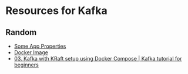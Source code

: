# Resources for Kafka

## Random
- [Some App Properties](https://gist.github.com/geunho/77f3f9a112ea327457353aa407328771)
- [Docker Image](https://hub.docker.com/r/bitnami/kafka)
- [03. Kafka with KRaft setup using Docker Compose | Kafka tutorial for beginners](https://www.youtube.com/watch?v=aTl2iSCynVc)
